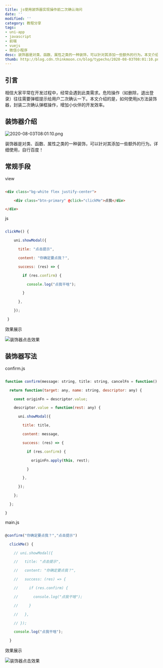 ```yaml
---
title: js使用装饰器实现操作前二次确认询问
date: ''
modified: ''
category: 教程分享
tags:
- uni-app
- javascript
- 前端
- vuejs
- 微信小程序
desc: 装饰器是对类、函数、属性之类的一种装饰，可以针对其添加一些额外的行为。本文介绍的是，如何js方法装饰器，封装二次确认弹框操作，增加小伙伴的开发效率。
thumb: http://blog.cdn.thinkmoon.cn/blog/typecho/2020-08-03T08:01:10.png
---
```


## 引言

相信大家平常在开发过程中，经常会遇到此类需求。危险操作（如删除，退出登录）往往需要弹框提示给用户二次确认一下。本文介绍的是，如何使用js方法装饰器，封装二次确认弹框操作，增加小伙伴的开发效率。

## 装饰器介绍

![2020-08-03T08:01:10.png][1]

装饰器是对类、函数、属性之类的一种装饰，可以针对其添加一些额外的行为。详细使用，自行百度！

## 常规手段

view

```html
<div class="bg-white flex justify-center">
	<div class="btn-primary" @click="clickMe">点我</div>
</div>
```

js

```javascript
clickMe() {
    uni.showModal({
      title: "点击提示",
      content: "你确定要点我？",
      success: (res) => {
        if (res.confirm) {
          console.log("点我干啥");
        }
      },
    });
 }
```

效果展示

![装饰器点击效果](http://blog.cdn.thinkmoon.cn/blog/typecho/装饰器点击效果.gif)



## 装饰器写法

confirm.js

```javascript
function confirm(message: string, title: string, cancelFn = function() {}) {
  return function(target: any, name: string, descriptor: any) {
    const originFn = descriptor.value;
    descriptor.value = function(rest: any) {
      uni.showModal({
        title: title,
        content: message,
        success: (res) => {
          if (res.confirm) {
            originFn.apply(this, rest);
          }
        },
      });
    };
  };
}
```

main.js

```javascript
@confirm("你确定要点我？","点击提示")
  clickMe() {
    // uni.showModal({
    //   title: "点击提示",
    //   content: "你确定要点我？",
    //   success: (res) => {
    //     if (res.confirm) {
    //       console.log("点我干啥");
    //     }
    //   },
    // });
    console.log("点我干啥");
  }
```

效果展示

![装饰器点击效果](http://blog.cdn.thinkmoon.cn/blog/typecho/装饰器点击效果.gif)



  [1]: http://blog.cdn.thinkmoon.cn/blog/typecho/2020-08-03T08:01:10.png